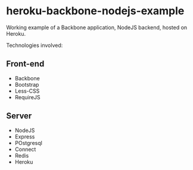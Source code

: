 heroku-backbone-nodejs-example
==============================

Working example of a Backbone application, NodeJS backend, hosted on Heroku.

Technologies involved:

Front-end
---------

 * Backbone
 * Bootstrap
 * Less-CSS
 * RequireJS

Server
------

 * NodeJS
 * Express
 * POstgresql
 * Connect
 * Redis
 * Heroku
